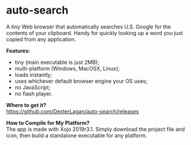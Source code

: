 # auto-search
A tiny Web browser that automatically searches U.S. Google for the contents of your clipboard. Handy for quickly looking up a word you just copied from any application.

<b>Features:</b>
- tiny (main executable is just 2MB);
- multi-platform (Windows, MacOSX, Linux);
- loads instantly;
- uses whichever default browser engine your OS uses;
- no JavaScript;
- no flash player.

<b>Where to get it?</b><br>
https://github.com/DexterLagan/auto-search/releases

<b>How to Compile for My Platform?</b><br>
The app is made with Xojo 2019r3.1. Simply download the project file and icon, then build a standalone executable for any platform.
